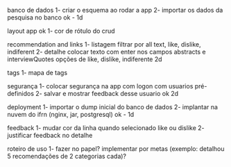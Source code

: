 banco de dados
1- criar o esquema ao rodar a app
2- importar os dados da pesquisa no banco
ok - 1d

layout app
ok 1- cor de rótulo do crud

recommendation and links
1- listagem
    filtrar por all text, like, dislike, indiferent
2- detalhe
    colocar texto com enter nos campos abstracts e interviewQuotes
    opções de like, dislike, indiferente
2d

tags
1- mapa de tags

segurança
1- colocar segurança na app com logon com usuarios pré-definidos
2- salvar e mostrar feedback desse usuario
ok 2d

deployment
1- importar o dump inicial do banco de dados
2- implantar na nuvem do ifrn (nginx, jar, postgresql)
ok - 1d



feedback
1- mudar cor da linha quando selecionado like ou dislike
2- justificar feedback no detalhe

roteiro de uso
1- fazer no papel? implementar por metas (exemplo: detalhou 5 recomendações de 2 categorias cada)?
